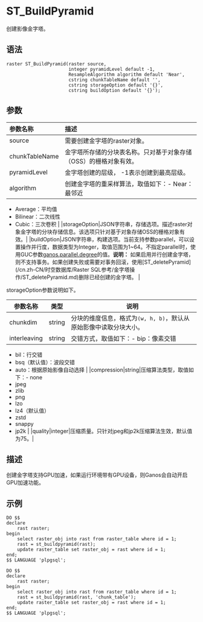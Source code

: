 # ST\_BuildPyramid

创建影像金字塔。

## 语法

```
raster ST_BuildPyramid(raster source,  
                       integer pyramidLevel default -1,  
                       ResampleAlgorithm algorithm default 'Near', 
                       cstring chunkTableName default '', 
                       cstring storageOption default '{}',
                       cstring buildOption default '{}');
```

## 参数

|参数名称|描述|
|:---|:-|
|source|需要创建金字塔的raster对象。|
|chunkTableName|金字塔所存储的分块表名称。只对基于对象存储（OSS）的栅格对象有效。|
|pyramidLevel|金字塔创建的层级， -1表示创建到最高层级。|
|algorithm|创建金字塔的重采样算法，取值如下：-   Near：最邻近
-   Average：平均值
-   Bilinear：二次线性
-   Cubic：三次卷积 |
|storageOption|JSON字符串，存储选项。描述raster对象金字塔的分块存储信息。该选项只针对基于对象存储OSS的栅格对象有效。|
|buildOption|JSON字符串，构建选项。当前支持参数parallel，可以设置操作并行度，数据类型为Integer，取值范围为1~64。不指定parallel时，使用GUC参数[ganos.parallel.degree]()的值。**说明：** 如果启用并行创建金字塔，则不支持事务。如果创建失败或需要对事务回滚，使用[ST\_deletePyramid](/cn.zh-CN/时空数据库/Raster SQL参考/金字塔操作/ST_deletePyramid.md)删除已经创建的金字塔。 |

storageOption参数说明如下。

|参数名称|类型|说明|
|----|--|--|
|chunkdim|string|分块的维度信息，格式为`(w, h, b)`，默认从原始影像中读取分块大小。|
|interleaving|string|交错方式，取值如下：-   bip：像素交错
-   bil：行交错
-   bsq（默认值）：波段交错
-   auto：根据原始影像自动选择 |
|compression|string|压缩算法类型，取值如下：-   none
-   jpeg
-   zlib
-   png
-   lzo
-   lz4（默认值）
-   zstd
-   snappy
-   jp2k |
|quality|integer|压缩质量。只针对jpeg和jp2k压缩算法生效，默认值为75。|

## 描述

创建金字塔支持GPU加速，如果运行环境带有GPU设备，则Ganos会自动开启GPU加速功能。

## 示例

```
DO $$
declare
    rast raster;
begin
    select raster_obj into rast from raster_table where id = 1;
    rast = st_buildpyramid(rast);
    update raster_table set raster_obj = rast where id = 1;
end;    
$$ LANGUAGE 'plpgsql';

DO $$
declare
    rast raster;
begin
    select raster_obj into rast from raster_table where id = 1;
    rast = st_buildpyramid(rast, 'chunk_table');
    update raster_table set raster_obj = rast where id = 1;
end;    
$$ LANGUAGE 'plpgsql';
```

